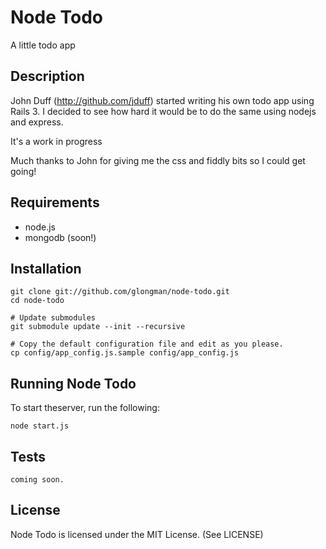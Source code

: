 Node Todo
===========

A little todo app


Description
---------------
John Duff (http://github.com/jduff) started writing his own todo app using Rails 3. 
I decided to see how hard it would be to do the same using nodejs and express.

It's a work in progress

Much thanks to John for giving me the css and fiddly bits so I could get going!


Requirements
-------------------

 * node.js 
 * mongodb (soon!)


Installation
--------------

    git clone git://github.com/glongman/node-todo.git
    cd node-todo

    # Update submodules
    git submodule update --init --recursive

    # Copy the default configuration file and edit as you please.
    cp config/app_config.js.sample config/app_config.js


Running Node Todo
------------------------------

To start theserver, run the following:

    node start.js


Tests
--------

    coming soon.


License
-------

Node Todo is licensed under the MIT License. (See LICENSE)
